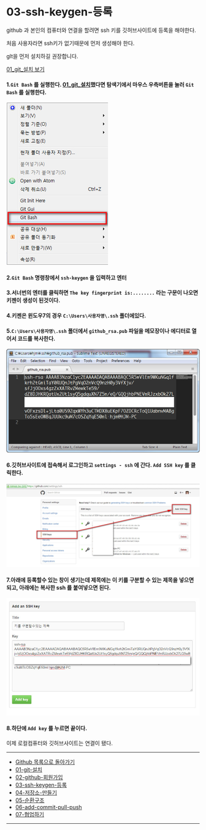 # 03-ssh-keygen-등록

github 과 본인의 컴퓨터와 연결을 할려면 ssh 키를 깃허브사이트에 등록을 해야한다.

처음 사용자라면 ssh키가 없기때문에 먼저 생성해야 한다.

glt을 먼저 설치하길 권장합니다.

[01_git_설치 보기](01_git_설치.md)

#### 1.`Git Bash` 를 실행한다. [01_git_설치](01_git_설치.md)했다면 탐색기에서 마우스 우측버튼을 눌러 `Git Bash` 를 실행한다.

![git bash](../images/demun-005.jpg)

#### 2.`Git Bash` 명령창에서 `ssh-keygen` 을 입력하고 엔터

#### 3.서너번의 엔터를 클릭하면 `The key fingerprint is:........` 라는 구문이 나오면 키젠이 생성이 된것이다.

#### 4.키젠은 윈도우7의 경우 `C:\Users\사용자명\.ssh` 폴더에있다.

#### 5.`C:\Users\사용자명\.ssh` 폴더에서 `github_rsa.pub` 파일을 메모장이나 에디터로 열어서 코드를 복사한다.

![github_rsa.pub](../images/demun-014.jpg)

#### 6.깃허브사이트에 접속해서 로그인하고 `settings - ssh` 에 간다. `Add SSH key` 를 클릭한다.

![Add SSH key](../images/demun-006.jpg)

#### 7.아래에 등록할수 있는 창이 생기는데 제목에는 이 키를 구분할 수 있는 제목을 넣으면 되고, 아래에는 복사한 ssh 를 붙여넣으면 된다.

![Add SSH key](../images/demun-009.jpg)

#### 8.하단에 `Add key` 를 누르면 끝이다.

이제 로컬컴퓨터와 깃허브사이트는 연결이 됐다.

----

* [Github 목록으로 돌아가기](../README.md)
* [01-git-설치](01-git-설치.md)
* [02-github-회원가입](02-github-회원가입.md)
* [03-ssh-keygen-등록](03-ssh-keygen-등록.md)
* [04-저장소-만들기](04-저장소-만들기.md)
* [05-순환구조](05-순환구조.md)
* [06-add-commit-pull-push](06-add-commit-pull-push.md)
* [07-협업하기](07-협업하기.md)

----
